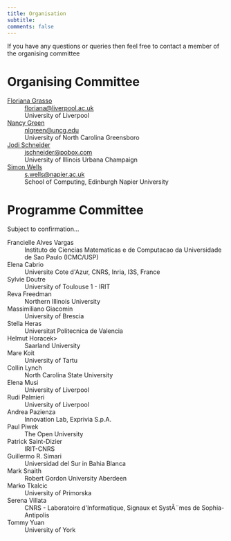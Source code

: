 ```yaml
---
title: Organisation 
subtitle: 
comments: false
---
```


If you have any questions or queries then feel free to contact a member of the organising committee

# Organising Committee

<dl>
<dt><a href="https://cgi.csc.liv.ac.uk/~floriana/Home.html">Floriana Grasso</a></dt>
<dd><a href="mailto:floriana@liverpool.ac.uk">floriana@liverpool.ac.uk</a></br>
University of Liverpool</dd>

<dt><a href="https://compsci.uncg.edu/faculty/green/">Nancy Green</a></dt>
<dd><a href="mailto:nlgreen@uncg.edu">nlgreen@uncg.edu</a></br>
University of North Carolina Greensboro</dd>

<dt><a href="http://jodischneider.com/jodi.html">Jodi Schneider</a></dt>
<dd><a href="mailto:jschneider@pobox.com">jschneider@pobox.com</a></br>
University of Illinois Urbana Champaign</dd>

<dt><a href="http://www.simonwells.org">Simon Wells</a></dt>
<dd><a href="mailto:s.wells@napier.ac.uk">s.wells@napier.ac.uk</a></br>
School of Computing, Edinburgh Napier University</dd>
</dl>

# Programme Committee
Subject to confirmation...
<dl>

<dt>Francielle Alves Vargas</dt><dd>Instituto de Ciencias Matematicas e de Computacao da Universidade de Sao Paulo (ICMC/USP)</dd>
<dt>Elena Cabrio</dt><dd>Universite Cote d'Azur, CNRS, Inria, I3S, France</dd>
<dt>Sylvie Doutre</dt><dd>University of Toulouse 1 - IRIT</dd>
<dt>Reva Freedman</dt><dd>Northern Illinois University</dd>
<dt>Massimiliano Giacomin</dt><dd>University of Brescia</dd>
<dt>Stella Heras</dt><dd>Universitat Politecnica de Valencia</dd>
<dt>Helmut Horacek></dt><dd>Saarland University</dd>
<dt>Mare Koit</dt><dd>University of Tartu</dd>
<dt>Collin Lynch</dt><dd>North Carolina State University</dd>
<dt>Elena Musi</dt><dd>University of Liverpool</dd>
<dt>Rudi Palmieri</dt><dd>University of Liverpool</dd>
<dt>Andrea Pazienza</dt><dd>Innovation Lab, Exprivia S.p.A.</dd>
<dt>Paul Piwek</dt><dd>The Open University</dd>
<dt>Patrick Saint-Dizier</dt><dd>	IRIT-CNRS</dd>
<dt>Guillermo R. Simari</dt><dd>Universidad del Sur in Bahia Blanca</dd>
<dt>Mark Snaith</dt><dd>Robert Gordon University Aberdeen</dd>
<dt>Marko Tkalcic</dt><dd>University of Primorska</dd>
<dt>Serena Villata</dt><dd>CNRS - Laboratoire d'Informatique, Signaux et SystÃ¨mes de Sophia-Antipolis</dd>
<dt>Tommy Yuan</dt><dd>University of York</dd>

</dl>


